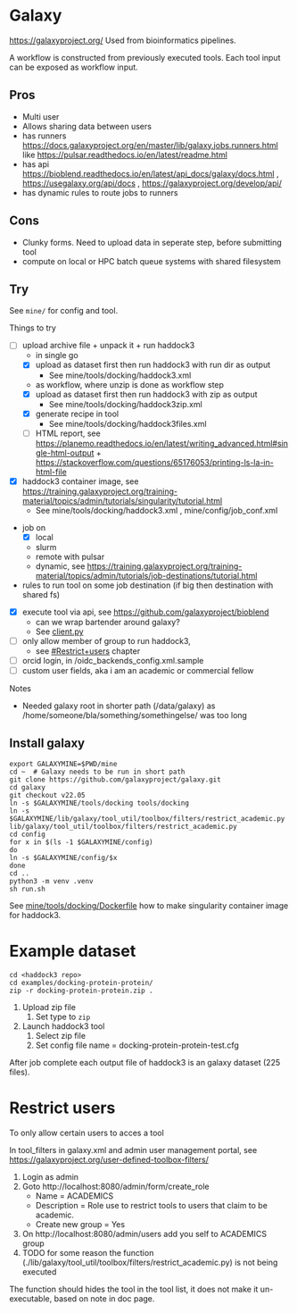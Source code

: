 # Galaxy

https://galaxyproject.org/
Used from bioinformatics pipelines.

A workflow is constructed from previously executed tools. Each tool input can be exposed as workflow input.

## Pros

* Multi user
* Allows sharing data between users
* has runners https://docs.galaxyproject.org/en/master/lib/galaxy.jobs.runners.html like 
  https://pulsar.readthedocs.io/en/latest/readme.html
* has api https://bioblend.readthedocs.io/en/latest/api_docs/galaxy/docs.html , https://usegalaxy.org/api/docs , https://galaxyproject.org/develop/api/
* has dynamic rules to route jobs to runners

## Cons

* Clunky forms. Need to upload data in seperate step, before submitting tool
* compute on local or HPC batch queue systems with shared filesystem


## Try

See `mine/` for config and tool.

Things to try

* [ ] upload archive file + unpack it + run haddock3
  * in single go
  * [x] upload as dataset first then run haddock3 with run dir as output
    * See mine/tools/docking/haddock3.xml 
  * as workflow, where unzip is done as workflow step
  * [x] upload as dataset first then run haddock3 with zip as output
    * See mine/tools/docking/haddock3zip.xml
  * [x] generate recipe in tool
    * See mine/tools/docking/haddock3files.xml
  * [ ] HTML report, see https://planemo.readthedocs.io/en/latest/writing_advanced.html#single-html-output + https://stackoverflow.com/questions/65176053/printing-ls-la-in-html-file
* [x] haddock3 container image, see https://training.galaxyproject.org/training-material/topics/admin/tutorials/singularity/tutorial.html
  * See mine/tools/docking/haddock3.xml , mine/config/job_conf.xml
* job on
  * [x] local
  * slurm
  * remote with pulsar
  * dynamic, see https://training.galaxyproject.org/training-material/topics/admin/tutorials/job-destinations/tutorial.html
* rules to run tool on some job destination (if big then destination with shared fs)
* [x] execute tool via api, see https://github.com/galaxyproject/bioblend
  * can we wrap bartender around galaxy?
  * See [client.py](client.py)
* [ ] only allow member of group to run haddock3,
  * see [#Restrict+users](#restrict-users) chapter
* [ ] orcid login, in /oidc_backends_config.xml.sample
* [ ] custom user fields, aka i am an academic or commercial fellow

Notes
* Needed galaxy root in shorter path (/data/galaxy) as /home/someone/bla/something/somethingelse/ was too long

## Install galaxy

```
export GALAXYMINE=$PWD/mine
cd ~  # Galaxy needs to be run in short path
git clone https://github.com/galaxyproject/galaxy.git
cd galaxy
git checkout v22.05
ln -s $GALAXYMINE/tools/docking tools/docking
ln -s  $GALAXYMINE/lib/galaxy/tool_util/toolbox/filters/restrict_academic.py lib/galaxy/tool_util/toolbox/filters/restrict_academic.py
cd config
for x in $(ls -1 $GALAXYMINE/config)
do
ln -s $GALAXYMINE/config/$x
done
cd ..
python3 -m venv .venv
sh run.sh
```

See [mine/tools/docking/Dockerfile](mine/tools/docking/Dockerfile) how to make singularity container image for haddock3.

# Example dataset

```
cd <haddock3 repo>
cd examples/docking-protein-protein/
zip -r docking-protein-protein.zip .
```

1. Upload zip file
   1. Set type to `zip`
2. Launch haddock3 tool
   1. Select zip file 
   2. Set config file name = docking-protein-protein-test.cfg
  
After job complete each output file of haddock3 is an galaxy dataset (225 files).

# Restrict users

To only allow certain users to acces a tool 

In tool_filters in galaxy.xml and admin user management portal, see https://galaxyproject.org/user-defined-toolbox-filters/ 

1. Login as admin
2. Goto http://localhost:8080/admin/form/create_role
   * Name = ACADEMICS
   * Description = Role use to restrict tools to users that claim to be academic.
   * Create new group = Yes 
3. On http://localhost:8080/admin/users add you self to ACADEMICS group
4. TODO for some reason the function (./lib/galaxy/tool_util/toolbox/filters/restrict_academic.py) is not being executed

The function should hides the tool in the tool list, it does not make it un-executable, based on note in doc page.
